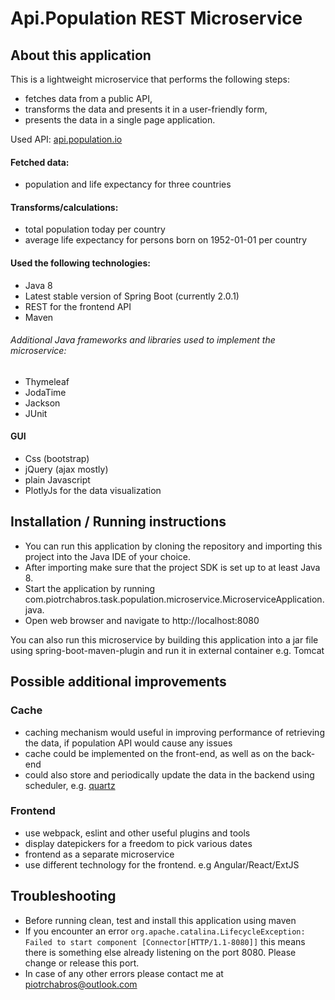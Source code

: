 # Api.Population REST Microservice 

## About this application

This is a lightweight microservice that performs the following steps: 
* fetches data from a public API,
* transforms the data and presents it in a user-friendly form,
* presents the data in a single page application.

Used API: [api.population.io](http://api.population.io)

#### Fetched data:

- population and life expectancy for three countries

#### Transforms/calculations: 

- total population today per country
- average life expectancy for persons born on 1952-01-01 per country

#### Used the following technologies:
* Java 8
* Latest stable version of Spring Boot (currently 2.0.1)
* REST for the frontend API
* Maven

###### Additional Java frameworks and libraries used to implement the microservice:
 * Thymeleaf
 * JodaTime
 * Jackson
 * JUnit

#### GUI

- Css (bootstrap)
- jQuery (ajax mostly)
- plain Javascript
- PlotlyJs for the data visualization

## Installation / Running instructions

* You can run this application by cloning the repository and importing this project into the Java IDE of your choice.
* After importing make sure that the project SDK is set up to at least Java 8.
* Start the application by running com.piotrchabros.task.population.microservice.MicroserviceApplication.java.
* Open web browser and navigate to http://localhost:8080

You can also run this microservice by building this application into a jar file using spring-boot-maven-plugin and run it in external container e.g. Tomcat

## Possible additional improvements

### Cache
* caching mechanism would useful in improving performance of retrieving the data, if population API would cause any issues
* cache could be implemented on the front-end, as well as on the back-end
* could also store and periodically update the data in the backend using scheduler, e.g. [quartz](http://www.quartz-scheduler.org/)

### Frontend
* use webpack, eslint and other useful plugins and tools
* display datepickers for a freedom to pick various dates
* frontend as a separate microservice
* use different technology for the frontend. e.g Angular/React/ExtJS

## Troubleshooting

* Before running clean, test and install this application using maven
* If you encounter an error `org.apache.catalina.LifecycleException: Failed to start component [Connector[HTTP/1.1-8080]]` this means there is something else already listening on the port 8080. Please change or release this port.
* In case of any other errors please contact me at piotrchabros@outlook.com
